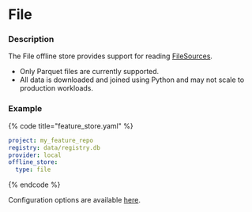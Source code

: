 # File

### Description

The File offline store provides support for reading [FileSources](https://github.com/feast-dev/feast/blob/c50a36ec1ad5b8d81c6f773c23204db7c7a7d218/sdk/python/feast/data_source.py#L523).

* Only Parquet files are currently supported.
* All data is downloaded and joined using Python and may not scale to production workloads.

### Example

{% code title="feature\_store.yaml" %}
```yaml
project: my_feature_repo
registry: data/registry.db
provider: local
offline_store:
  type: file
```
{% endcode %}

Configuration options are available [here](https://rtd.feast.dev/en/latest/#feast.repo_config.FileOfflineStoreConfig).

